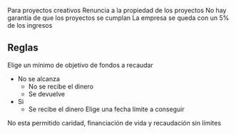 Para proyectos creativos
Renuncia a la propiedad de los proyectos
No hay garantía de que los proyectos se cumplan
La empresa se queda con un 5% de los ingresos

## Reglas
Elige un mínimo de objetivo de fondos a recaudar
- No se alcanza 
	- No se recibe el dinero 
	- Se devuelve
- Si 
	- Se recibe el dinero
Elige una fecha límite a conseguir

No esta permitido caridad, financiación de vida y recaudación sin límites